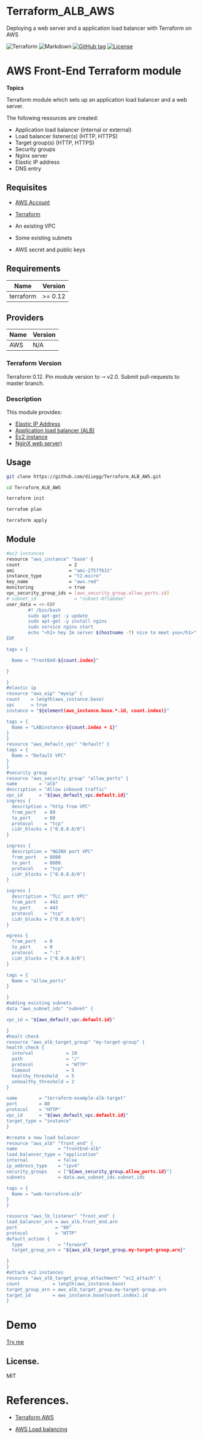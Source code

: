 # Terraform_ALB_AWS
Deploying a web server and a application load balancer with Terraform on AWS

![Terraform](https://github.com/diiegg/Terraform_ALB_AWS/workflows/Terraform/badge.svg)
![Markdown](https://github.com/diiegg/Terraform_ALB_AWS/workflows/Markdown/badge.svg)
[![GitHub tag](https://img.shields.io/github/tag/tmknom/terraform-aws-alb.svg)](https://registry.terraform.io/modules/tmknom/alb/aws)
[![License](https://img.shields.io/github/license/tmknom/terraform-aws-alb.svg)](https://opensource.org/licenses/MIT)

# AWS Front-End Terraform module

**Topics**

Terraform module which sets up an application load balancer and a web server.

The following resources are created:

 - Application load balancer (internal or external) 
 - Load balancer listener(s) (HTTP, HTTPS) 
 - Target group(s) (HTTP, HTTPS)
 - Security groups 
 - Nginx server
 -  Elastic IP address
 - DNS entry

   
## Requisites
 
- [AWS Account](https://aws.amazon.com)

- [Terraform](https://learn.hashicorp.com/tutorials/terraform/install-cli)
- An existing VPC
- Some existing subnets
- AWS secret and public keys

 ## Requirements

| Name | Version |
|--|--|
|  terraform| >= 0.12  |

## Providers

|Name| Version
|--|--|
| AWS | N/A |
  
### Terraform Version

Terraform 0.12. Pin module version to ⇾ v2.0. Submit pull-requests to master branch.

### Description

This module provides:

- [Elastic IP Address](https://docs.aws.amazon.com/AWSEC2/latest/UserGuide/elastic-ip-addresses-eip.html)
- [Application load balancer (ALB)](https://docs.aws.amazon.com/elasticloadbalancing/latest/application/introduction.html)
- [Ec2 instance](https://aws.amazon.com/ec2/instance-types/)
- [NginX web server)](https://www.nginx.com)

## Usage

  ```sh
git clone https://github.com/diiegg/Terraform_ALB_AWS.git

cd Terraform_ALB_AWS

terraform init

terrafom plan

terraform apply
```
## Module
  ```sh
  #ec2 instances
resource "aws_instance" "base" {
  count                  = 2
  ami                    = "ami-2757f631"
  instance_type          = "t2.micro"
  key_name               = "aws.red"
  monitoring             = true
  vpc_security_group_ids = [aws_security_group.allow_ports.id]
  # subnet_id              = "subnet-8f1abdae"
  user_data = <<-EOF
          #! /bin/bash
          sudo apt-get -y update
          sudo apt-get -y install nginx
          sudo service nginx start
          echo "<h1> hey Im server $(hostname -f) nice to meet you</h1>" >> /var/www/html/index.html
  EOF        

  tags = {

    Name = "frontEmd-${count.index}"

  }

}
#elastic ip 
resource "aws_eip" "myeip" {
  count    = length(aws_instance.base)
  vpc      = true
  instance = "${element(aws_instance.base.*.id, count.index)}"

  tags = {
    Name = "LABinstance-${count.index + 1}"
  }
}
resource "aws_default_vpc" "default" {
  tags = {
    Name = "Default VPC"
  }
}
#security group
resource "aws_security_group" "allow_ports" {
  name        = "alb"
  description = "Allow inbound traffic"
  vpc_id      = "${aws_default_vpc.default.id}"
  ingress {
    description = "http from VPC"
    from_port   = 80
    to_port     = 80
    protocol    = "tcp"
    cidr_blocks = ["0.0.0.0/0"]
  }

  ingress {
    description = "NGINX port VPC"
    from_port   = 8080
    to_port     = 8080
    protocol    = "tcp"
    cidr_blocks = ["0.0.0.0/0"]
  }

  ingress {
    description = "TLC port VPC"
    from_port   = 443
    to_port     = 443
    protocol    = "tcp"
    cidr_blocks = ["0.0.0.0/0"]
  }

  egress {
    from_port   = 0
    to_port     = 0
    protocol    = "-1"
    cidr_blocks = ["0.0.0.0/0"]
  }

  tags = {
    Name = "allow_ports"
  }

}
#adding existing subnets
data "aws_subnet_ids" "subnet" {

  vpc_id = "${aws_default_vpc.default.id}"

}
#healt check
resource "aws_alb_target_group" "my-target-group" {
  health_check {
    interval            = 10
    path                = "/"
    protocol            = "HTTP"
    timeout             = 5
    healthy_threshold   = 5
    unhealthy_threshold = 2
  }

  name        = "terraform-example-alb-target"
  port        = 80
  protocol    = "HTTP"
  vpc_id      = "${aws_default_vpc.default.id}"
  target_type = "instance"
}

#create a new load balancer
resource "aws_alb" "front_end" {
  name               = "frontEnd-alb"
  load_balancer_type = "application"
  internal           = false
  ip_address_type    = "ipv4"
  security_groups    = ["${aws_security_group.allow_ports.id}"]
  subnets            = data.aws_subnet_ids.subnet.ids

  tags = {
    Name = "web-terraform-alb"
  }
}

resource "aws_lb_listener" "front_end" {
  load_balancer_arn = aws_alb.front_end.arn
  port              = "80"
  protocol          = "HTTP"
  default_action {
    type             = "forward"
    target_group_arn = "${aws_alb_target_group.my-target-group.arn}"

  }
}
#attach ec2 instances
resource "aws_alb_target_group_attachment" "ec2_attach" {
  count            = length(aws_instance.base)
  target_group_arn = aws_alb_target_group.my-target-group.arn
  target_id        = aws_instance.base[count.index].id
}

``` 
# Demo

[Try me](http://frontend-alb-2111721551.us-east-1.elb.amazonaws.com)

License.
----
MIT

# References.

  

- [Terraform AWS](https://registry.terraform.io/providers/hashicorp/aws/latest/docs/resources/lb_listener)

- [AWS  Load balancing](https://aws.amazon.com/elasticloadbalancing/getting-started/)
